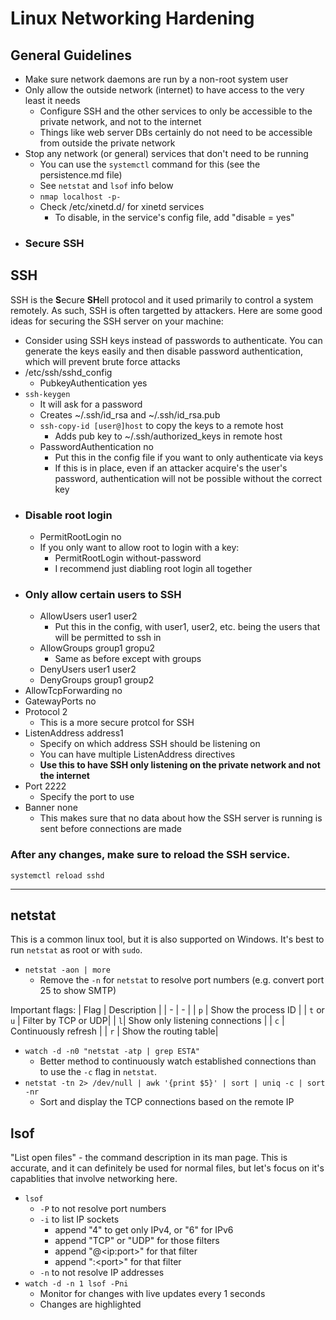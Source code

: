 # Linux Networking Hardening 

## General Guidelines 
- Make sure network daemons are run by a non-root system user
- Only allow the outside network (internet) to have access to the very least it needs
  - Configure SSH and the other services to only be accessible to the private network, and not to the internet
  - Things like web server DBs certainly do not need to be accessible from outside the private network
- Stop any network (or general) services that don't need to be running 
  - You can use the `systemctl` command for this (see the persistence.md file) 
  - See `netstat` and `lsof` info below 
  - `nmap localhost -p-` 
  - Check /etc/xinetd.d/ for xinetd services 
    - To disable, in the service's config file, add "disable = yes" 
- ### Secure SSH 

## **SSH**
SSH is the **S**ecure **SH**ell protocol and it used primarily to control a system remotely. As such, SSH is often targetted by attackers. Here are some good ideas for securing the SSH server on your machine: 
- Consider using SSH keys instead of passwords to authenticate. You can generate the keys easily and then disable password authentication, which will prevent brute force attacks 
- /etc/ssh/sshd_config
    - PubkeyAuthentication yes 
- `ssh-keygen` 
  - It will ask for a password 
  - Creates ~/.ssh/id_rsa and ~/.ssh/id_rsa.pub 
  - `ssh-copy-id [user@]host` to copy the keys to a remote host
    - Adds pub key to ~/.ssh/authorized_keys in remote host
  - PasswordAuthentication no 
    - Put this in the config file if you want to only authenticate via keys 
    - If this is in place, even if an attacker acquire's the user's password, authentication will not be possible without the correct key
- ### Disable root login 
  - PermitRootLogin no
  - If you only want to allow root to login with a key:
    - PermitRootLogin without-password 
    - I recommend just diabling root login all together 
- ### Only allow certain users to SSH
  - AllowUsers user1 user2 
    - Put this in the config, with user1, user2, etc. being the users that will be permitted to ssh in
  - AllowGroups group1 gropu2 
    - Same as before except with groups 
  - DenyUsers user1 user2
  - DenyGroups group1 group2 
- AllowTcpForwarding no
- GatewayPorts no
- Protocol 2
  - This is a more secure protcol for SSH
- ListenAddress address1
  - Specify on which address SSH should be listening on
  - You can have multiple ListenAddress directives 
  - **Use this to have SSH only listening on the private network and not the internet**
- Port 2222 
  - Specify the port to use
- Banner none
  - This makes sure that no data about how the SSH server is running is sent before connections are made 

### **After any changes, make sure to reload the SSH service.** 
`systemctl reload sshd` 

---

## netstat
This is a common linux tool, but it is also supported on Windows. It's best to run `netstat` as root or with `sudo`. 
- `netstat -aon | more` 
  - Remove the `-n` for `netstat` to resolve port numbers (e.g. convert port 25 to show SMTP) 

Important flags:
| Flag | Description | 
| - | - |
| `p` | Show the process ID | 
| `t` or `u` | Filter by TCP or UDP| 
| `l`| Show only listening connections | 
| `c` | Continuously refresh | 
| `r` | Show the routing table| 

- `watch -d -n0 "netstat -atp | grep ESTA"`
  - Better method to continuously watch established connections than to use the `-c` flag in `netstat`. 
- `netstat -tn 2> /dev/null | awk '{print $5}' | sort | uniq -c | sort -nr` 
  - Sort and display the TCP connections based on the remote IP

## lsof 
"List open files" - the command description in its man page. This is accurate, and it can definitely be used for normal files, but let's focus on it's capablities that involve networking here. 

- `lsof`
  - `-P` to not resolve port numbers 
  - `-i` to list IP sockets 
    - append "4" to get only IPv4, or "6" for IPv6
    - append "TCP" or "UDP" for those filters
    - append "@\<ip:port>" for that filter 
    - append ":\<port>" for that filter 
  - `-n` to not resolve IP addresses 
- `watch -d -n 1 lsof -Pni`
  - Monitor for changes with live updates every 1 seconds 
  - Changes are highlighted 